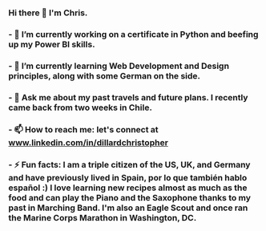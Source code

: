 ### Hi there 👋 I'm Chris.

### - 🔭 I’m currently working on a certificate in Python and beefing up my Power BI skills.

### - 🌱 I’m currently learning Web Development and Design principles, along with some German on the side.

### - 💬 Ask me about my past travels and future plans. I recently came back from two weeks in Chile.

### - 📫 How to reach me: let's connect at www.linkedin.com/in/dillardchristopher 

### - ⚡ Fun facts: I am a triple citizen of the US, UK, and Germany and have previously lived in Spain, por lo que también hablo español :) I love learning new recipes almost as much as the food and can play the Piano and the Saxophone thanks to my past in Marching Band. I'm also an Eagle Scout and once ran the Marine Corps Marathon in Washington, DC.




<!--
**Christopherdillard99/Christopherdillard99** is a ✨ _special_ ✨ repository because its `README.md` (this file) appears on your GitHub profile.

Here are some ideas to get you started:

- 🔭 I’m currently working on a certificate in Python and beefing of my Power BI skills.
- 🌱 I’m currently learning Python, Web Development, and German on the side.
- 💬 Ask me about my past travels and future plans. I recently came back from two weeks in Chile 🇨🇱
- 📫 How to reach me: ...
- 😄 Pronouns: ...
- ⚡ Fun facts: I am a triple citizen of the US, UK, and Germany and have previously lived in Spain, por lo que también hablo español :) I love learning new recipes almost as much as the food and can play the Piano, Saxophone (thanks to marching band), and almost the Violin.
-->

